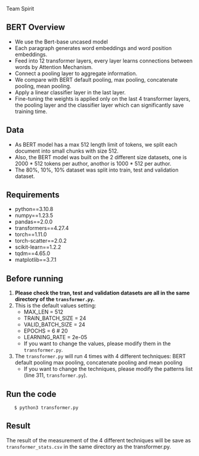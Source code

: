 Team Spirit

## BERT Overview
+ We use the Bert-base uncased model​
+ Each paragraph generates word embeddings and word position embeddings.​
+ Feed into 12 transformer layers, every layer learns connections between words by Attention Mechanism.​
+ Connect a pooling layer to aggregate information.​
+ We compare with BERT default pooling, max pooling, concatenate pooling, mean pooling.
+ Apply a linear classifier layer in the last layer.​
+ Fine-tuning the weights is applied only on the last 4 transformer layers, the pooling layer and the classifier layer which can significantly save training time.

## Data
+ As BERT model has a max 512 length limit of tokens, we split each document into small chunks with size 512.
+ Also, the BERT model was built on the 2 different size datasets, one is 2000 * 512 tokens per author, anothor is 1000 * 512 per author.
+ The 80%, 10%, 10% dataset was split into train, test and validation dataset.

## Requirements
+ python==3.10.8
+ numpy==1.23.5
+ pandas==2.0.0
+ transformers==4.27.4
+ torch==1.11.0
+ torch-scatter==2.0.2
+ scikit-learn==1.2.2
+ tqdm==4.65.0
+ matplotlib==3.7.1

## Before running
1. <b> Please check the tran, test and validation datasets are all in the same directory of the `transformer.py`. </b>
2. This is the default values setting:
    + MAX_LEN = 512
    + TRAIN_BATCH_SIZE = 24
    + VALID_BATCH_SIZE = 24
    + EPOCHS = 6 # 20
    + LEARNING_RATE = 2e-05
    * If you want to change the values, please modify them in the `transformer.py`.
3. The `transformer.py` will run 4 times with 4 different techniques: 
        BERT default pooling max pooling, concatenate pooling and mean pooling
    * If you want to change the techniques, please modify the patterns list (line 311, `transformer.py`).

## Run the code

```
   $ python3 transformer.py
```

## Result
The result of the measurement of the 4 different techniques will be save as `transformer_stats.csv` in the same directory as the transformer.py.
